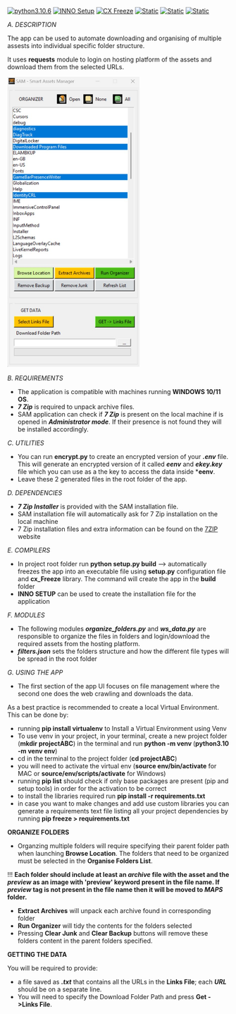 [![python3.10.6](https://img.shields.io/badge/Python-3660AB?style=for-the-badge&logo=python&logoColor=white)](https://www.python.org/downloads/release/python-3106/)
[![INNO Setup](https://img.shields.io/badge/Inno--Setup-B26123?style=for-the-badge&logo=inno&logoColor=white)](https://jrsoftware.org/isinfo.php)
[![CX Freeze](https://img.shields.io/badge/CX--Freeze-A11122?style=for-the-badge&logoColor=white)](https://pypi.org/project/cx-Freeze/)
[![Static](https://img.shields.io/badge/web--scraping-1452A.svg?style=for-the-badge&logoColor=white)]()
[![Static](https://img.shields.io/badge/files--management-13245A.svg?style=for-the-badge&logoColor=white)]()
[![Static](https://img.shields.io/badge/files--encryption-27282D.svg?style=for-the-badge&logoColor=white)]()


*A.  DESCRIPTION*

The app can be used to automate downloading and organising of multiple assests into individual specific folder structure.

It uses **requests** module to login on hosting platform of the assets and download them from the selected URLs.

<img src="./assets/app_mockup.jpg" alt="SAM" width="300">


*B.  REQUIREMENTS*
* The application is compatible with machines running **WINDOWS 10/11 OS**.
* ***7 Zip*** is required to unpack archive files.
* SAM application can check if ***7 Zip*** is present on the local machine if is opened in ***Administrator mode***. If their presence is not found they will be installed accordingly.

*C.  UTILITIES*
*  You can run **encrypt.py** to create an encrypted version of your ***.env*** file. This will generate an encrypted version of it called ***eenv*** and ***ekey.key*** file which you can use as a the key to access the data inside ***eenv**. 
*  Leave these 2 generated files in the root folder of the app.


*D.  DEPENDENCIES*
* ***7 Zip Installer*** is provided with the SAM installation file.
* SAM installation file will automatically ask for 7 Zip installation on the local machine
* 7 Zip installation files and extra information can be found on the [7ZIP](https://www.7-zip.org/) website


*E.  COMPILERS*
*  In project root folder run __python setup.py build__ --> automatically freezes the app into an executable file using **setup.py** configuration file and **cx_Freeze** library. The command will create the app in the **build** folder
* **INNO SETUP** can be used to create the installation file for the application
 

*F.  MODULES*
* The following modules ***organize_folders.py*** and ***ws_data.py*** are responsible to organize the files in folders and login/download the required assets from the hosting platform.
* ***filters.json*** sets the folders structure and how the different file types will be spread in the root folder

*G.  USING THE APP*  
  * The first section of the app UI focuses on file management where the second one does the web crawling and downloads the data.

  As a best practice is recommended to create a local Virtual Environment. This can be done by:
  * running **pip install virtualenv** to Install a Virtual Environment using Venv
  * To use venv in your project, in your terminal, create a new project folder (**mkdir projectABC**) in the terminal and run **python<version> -m venv <virtual-environment-name>** (**python3.10 -m venv env**)
  * cd in the terminal to the project folder (**cd projectABC**)
  * you will need to activate the virtual env (**source env/bin/activate** for MAC or **source/env/scripts/activate** for Windows)
  * running **pip list** should check if only base packages are present (pip and setup tools) in order for the activation to be correct
  * to install the libraries required run **pip install -r requirements.txt**
  * in case you want to make changes and add use custom libraries you can generate a requirements text file listing all your project dependencies by running **pip freeze > requirements.txt**

**ORGANIZE FOLDERS**
* Organzing multiple folders will require specifying their parent folder path when launching **Browse Location**. The folders that need to be organized must be selected in the **Organise Folders List**. 

!!! **Each folder should include at least an ***archive*** file with the asset and the ***preview*** as an image with 'preview' keyword present in the file name. If ***preview*** tag is not present in the file name then it will be moved to ***MAPS*** folder.**

* **Extract Archives** will unpack each archive found in corresponding folder
* **Run Organizer** will tidy the contents for the folders selected
* Pressing **Clear Junk** and **Clear Backup** buttons will remove these folders content in the parent folders specified.


**GETTING THE DATA**

  You will be required to provide:
* a file saved as ***.txt***  that contains all the URLs in the **Links File**; each ***URL*** should be on a separate line. 
* You will need to specify the Download Folder Path and press **Get ->Links File**.